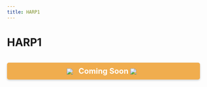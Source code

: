 ```yaml
---
title: HARP1
---
```


# HARP1

<br>
<div style="background-color:#f0ad4e; color:#ffffff; padding:10px; text-align:center; font-size:20px; font-weight:bold; border-radius:5px; box-shadow: 0px 2px 5px rgba(0, 0, 0, 0.2);">
    <img src="https://img.icons8.com/ios-filled/50/000000/under-construction.png" style="vertical-align: middle; margin-right: 10px; background-color: transparent;">
    Coming Soon
    <img src="https://img.icons8.com/ios-filled/50/000000/under-construction.png" style="vertical-align: middle; margin-right: 10px; background-color: transparent;">
</div>
<br>